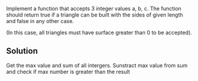 Implement a function that accepts 3 integer values a, b, c. The function should return true if a triangle can be built with the sides of given length and false in any other case.

(In this case, all triangles must have surface greater than 0 to be accepted).

## Solution
Get the max value and sum of all intergers. Sunstract max value from sum and check if max number is greater than the result